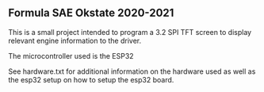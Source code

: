 ## Formula SAE Okstate 2020-2021
This is a small project intended to program a 3.2 SPI TFT screen to 
display relevant engine information to the driver.

The microcontroller used is the ESP32

See hardware.txt for additional information on the hardware used
as well as the esp32 setup on how to setup the esp32 board.